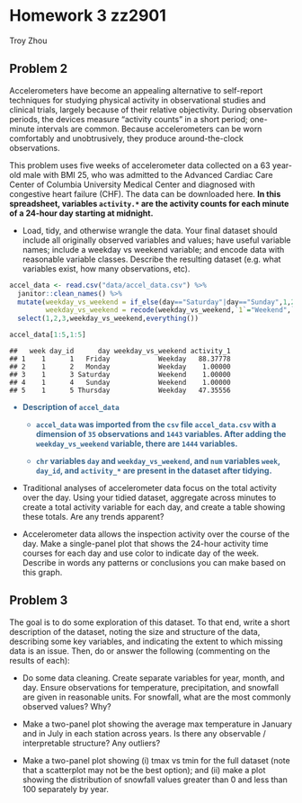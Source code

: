 Homework 3 zz2901
================
Troy Zhou

## Problem 2

Accelerometers have become an appealing alternative to self-report
techniques for studying physical activity in observational studies and
clinical trials, largely because of their relative objectivity. During
observation periods, the devices measure “activity counts” in a short
period; one-minute intervals are common. Because accelerometers can be
worn comfortably and unobtrusively, they produce around-the-clock
observations.

This problem uses five weeks of accelerometer data collected on a 63
year-old male with BMI 25, who was admitted to the Advanced Cardiac Care
Center of Columbia University Medical Center and diagnosed with
congestive heart failure (CHF). The data can be downloaded here. **In
this spreadsheet, variables `activity.*` are the activity counts for
each minute of a 24-hour day starting at midnight.**

-   Load, tidy, and otherwise wrangle the data. Your final dataset
    should include all originally observed variables and values; have
    useful variable names; include a weekday vs weekend variable; and
    encode data with reasonable variable classes. Describe the resulting
    dataset (e.g. what variables exist, how many observations, etc).

``` r
accel_data <- read.csv("data/accel_data.csv") %>% 
  janitor::clean_names() %>% 
  mutate(weekday_vs_weekend = if_else(day=="Saturday"|day=="Sunday",1,2,missing=99),
         weekday_vs_weekend = recode(weekday_vs_weekend,`1`="Weekend",`2`="Weekday")) %>% 
  select(1,2,3,weekday_vs_weekend,everything())

accel_data[1:5,1:5]
```

    ##   week day_id      day weekday_vs_weekend activity_1
    ## 1    1      1   Friday            Weekday   88.37778
    ## 2    1      2   Monday            Weekday    1.00000
    ## 3    1      3 Saturday            Weekend    1.00000
    ## 4    1      4   Sunday            Weekend    1.00000
    ## 5    1      5 Thursday            Weekday   47.35556

<span style="color:#36648B;font-weight:700;">

-   Description of `accel_data`

    -   `accel_data` was imported from the `csv` file `accel_data.csv`
        with a dimension of `35` observations and `1443` variables.
        After adding the `weekday_vs_weekend` variable, there are `1444`
        variables.

    -   `chr` variables `day` and `weekday_vs_weekend`, and `num`
        variables `week`, `day_id`, and `activity_*` are present in the
        dataset after tidying.

</span>

-   Traditional analyses of accelerometer data focus on the total
    activity over the day. Using your tidied dataset, aggregate across
    minutes to create a total activity variable for each day, and create
    a table showing these totals. Are any trends apparent?

<span style="color:#36648B">

</span>

-   Accelerometer data allows the inspection activity over the course of
    the day. Make a single-panel plot that shows the 24-hour activity
    time courses for each day and use color to indicate day of the week.
    Describe in words any patterns or conclusions you can make based on
    this graph.

<span style="color:#36648B">

</span>

## Problem 3

The goal is to do some exploration of this dataset. To that end, write a
short description of the dataset, noting the size and structure of the
data, describing some key variables, and indicating the extent to which
missing data is an issue. Then, do or answer the following (commenting
on the results of each):

-   Do some data cleaning. Create separate variables for year, month,
    and day. Ensure observations for temperature, precipitation, and
    snowfall are given in reasonable units. For snowfall, what are the
    most commonly observed values? Why?

<span style="color:#36648B">

</span>

-   Make a two-panel plot showing the average max temperature in January
    and in July in each station across years. Is there any observable /
    interpretable structure? Any outliers?

<span style="color:#36648B">

</span>

-   Make a two-panel plot showing (i) tmax vs tmin for the full dataset
    (note that a scatterplot may not be the best option); and (ii) make
    a plot showing the distribution of snowfall values greater than 0
    and less than 100 separately by year.

<span style="color:#36648B">

</span>
